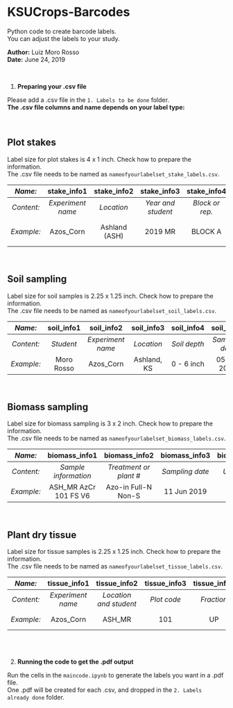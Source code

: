 # **KSUCrops-Barcodes**  

Python code to create barcode labels.  
You can adjust the labels to your study.  

**Author:** Luiz Moro Rosso  
**Date:** June 24, 2019    

<br>

1. **Preparing your .csv file**  

Please add a .csv file in the `1. Labels to be done` folder.  
**The .csv file columns and name depends on your label type:**

<br>

## **Plot stakes**  

Label size for plot stakes is 4 x 1 inch. Check how to prepare the information.  
The .csv file needs to be named as `nameofyourlabelset_stake_labels.csv`.  

|*Name:*   |stake_info1      |stake_info2  |stake_info3       |stake_info4     |stake_info5        |stake_info6|
|:--------:|:---------------:|:-----------:|:----------------:|:--------------:|:-----------------:|:---------:|
|*Content:*|*Experiment name*|*Location*   |*Year and student*|*Block or rep.* |*Treatment*        |*Plot code*|
|*Example:*|Azos_Corn        |Ashland (ASH)|2019 MR           |BLOCK A         |Azo-in Full-N Non-S|101        |

<br>

## **Soil sampling** 

Label size for soil samples is 2.25 x 1.25 inch. Check how to prepare the information.  
The .csv file needs to be named as `nameofyourlabelset_soil_labels.csv`.  

|*Name:*   |soil_info1|soil_info2       |soil_info3 |soil_info4  |soil_info5     |soil_info6  |
|:--------:|:--------:|:---------------:|:---------:|:----------:|:-------------:|:----------:|
|*Content:*|*Student* |*Experiment name*|*Location* |*Soil depth*|*Sampling date*|*Main code* |
|*Example:*|Moro Rosso|Azos_Corn        |Ashland, KS|0 - 6 inch  |05 Jun 2019    |ASH AzCr 101|

<br>

## **Biomass sampling**

Label size for biomass sampling is 3 x 2 inch. Check how to prepare the information.  
The .csv file needs to be named as `nameofyourlabelset_biomass_labels.csv`.  

|*Name:*   |biomass_info1        |biomass_info2         |biomass_info3  |biomass_ucode|
|:--------:|:-------------------:|:--------------------:|:-------------:|:-----------:|
|*Content:*|*Sample information* |*Treatment or plant #*|*Sampling date*|*Unique code*|
|*Example:*|ASH_MR AzCr 101 FS V6|Azo-in  Full-N  Non-S |11 Jun 2019    |A00001       |

<br>

## **Plant dry tissue**  

Label size for tissue samples is 2.25 x 1.25 inch. Check how to prepare the information.  
The .csv file needs to be named as `nameofyourlabelset_tissue_labels.csv`.  

|*Name:*   |tissue_info1     |tissue_info2          |tissue_info3|tissue_info4|tissue_info5|tissue_info6   |tissue_ucode |
|:--------:|:---------------:|:--------------------:|:----------:|:----------:|:----------:|:-------------:|:-----------:|
|*Content:*|*Experiment name*|*Location and student*|*Plot code* |*Fraction*  |*Stage*     |*Sampling date*|*Unique code*|
|*Example:*|Azos_Corn        |ASH_MR                |101         |UP          |V6          |11 Jun 2019    |A00001       |

<br>
<br>

2. **Running the code to get the .pdf output**  

Run the cells in the `maincode.ipynb` to generate the labels you want in a .pdf file.  
One .pdf will be created for each .csv, and dropped in the `2. Labels already done` folder.  
